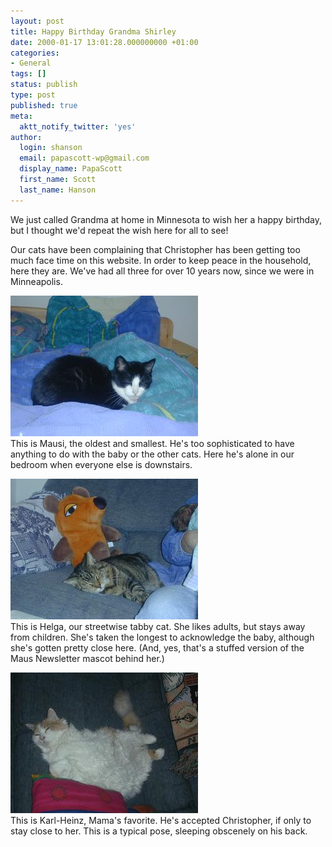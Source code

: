 ```yaml
---
layout: post
title: Happy Birthday Grandma Shirley
date: 2000-01-17 13:01:28.000000000 +01:00
categories:
- General
tags: []
status: publish
type: post
published: true
meta:
  aktt_notify_twitter: 'yes'
author:
  login: shanson
  email: papascott-wp@gmail.com
  display_name: PapaScott
  first_name: Scott
  last_name: Hanson
---
```

<p>We just called Grandma at home in Minnesota to wish her a happy birthday, but I thought we'd repeat the wish here for all to see! </p>
<p>Our cats have been complaining that Christopher has been getting too much face time on this website. In order to keep peace in the household, here they are. We've had all three for over 10 years now, since we were in Minneapolis.</p>
<p><img src="/wordpress/wp-content/uploads/2000/01/mausi0117.jpg" height="225" width="300" border="0" alt="mausi0117.jpg: " /><br />
This is Mausi, the oldest and smallest. He's too sophisticated to have anything to do with the baby or the other cats. Here he's alone in our bedroom when everyone else is downstairs.</p>
<p><img src="/wordpress/wp-content/uploads/2000/01/helga0117.jpg" height="225" width="300" border="0" alt="helga0117.jpg: " /><br />
This is Helga, our streetwise tabby cat. She likes adults, but stays away from children. She's taken the longest to acknowledge the baby, although she's gotten pretty close here. (And, yes, that's a stuffed version of the Maus Newsletter mascot behind her.)</p>
<p><img src="/wordpress/wp-content/uploads/2000/01/karlheinz0117.jpg" height="225" width="300" border="0" alt="karlheinz0117.jpg: " /><br />
This is Karl-Heinz, Mama's favorite. He's accepted Christopher, if only to stay close to her. This is a typical pose, sleeping obscenely on his back.</p>
